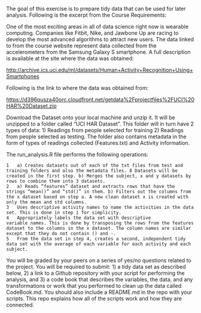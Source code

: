 The goal of this exercise is to prepare tidy data that can be used for later analysis. 
Following is the excerpt from the Course Requirements:

One of the most exciting areas in all of data science right now is wearable computing. Companies like Fitbit, Nike, and Jawbone Up are racing to develop the most advanced algorithms to attract new users. The data linked to from the course website represent data collected from the accelerometers from the Samsung Galaxy S smartphone. A full description is available at the site where the data was obtained: 

http://archive.ics.uci.edu/ml/datasets/Human+Activity+Recognition+Using+Smartphones 

Following is the link to where the data was obtained from:

https://d396qusza40orc.cloudfront.net/getdata%2Fprojectfiles%2FUCI%20HAR%20Dataset.zip 

Download the Dataset onto your local machine and unzip it. It will be unzipped to a folder called “UCI HAR Dataset”. This folder will in turn have 2 types of data: 1) Readings from people selected for training
2) Readings from people selected as testing. The folder also contains metadata in the form of types of readings collected (Features.txt) and Activity information.

The run_analysis.R file performs the following operations:

	1	a) Creates datasets out of each of the txt files from test and training folders and also the metadata files. 8 Datasets will be created in the first step. b) Merges the subject, x and y datasets by rows to combine them into 3 datasets. 
	2	a) Reads “features” dataset and extracts rows that have the strings “mean()” and “std()” in them. b) Filters out the columns from the x dataset based on step a. A new clean dataset x is created with only the mean and std columns.
	3	Uses descriptive activity names to name the activities in the data set. This is done in step 1 for simplicity.
	4	Appropriately labels the data set with descriptive variable names. This is done by transposing the rows from the features dataset to the columns in the x dataset. The column names are similar except that they do not contain () and -. 
	5	From the data set in step 4, creates a second, independent tidy data set with the average of each variable for each activity and each subject.

You will be graded by your peers on a series of yes/no questions related to the project. You will be required to submit: 1) a tidy data set as described below, 2) a link to a Github repository with your script for performing the analysis, and 3) a code book that describes the variables, the data, and any transformations or work that you performed to clean up the data called CodeBook.md. You should also include a README.md in the repo with your scripts. This repo explains how all of the scripts work and how they are connected.  
